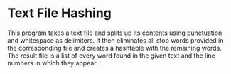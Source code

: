 # Text File Hashing

This program takes a text file and splits up its contents using punctuation and whitespace as delimiters. It then eliminates all stop words provided in the corresponding file and creates a hashtable with the remaining words. The result file is a list of every word found in the given text and the line numbers in which they appear. 
